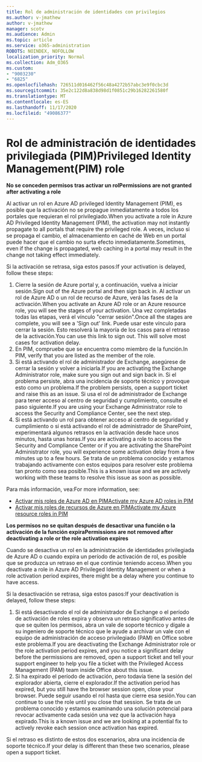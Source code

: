 ```yaml
---
title: Rol de administración de identidades con privilegios
ms.author: v-jmathew
author: v-jmathew
manager: scotv
ms.audience: Admin
ms.topic: article
ms.service: o365-administration
ROBOTS: NOINDEX, NOFOLLOW
localization_priority: Normal
ms.collection: Adm_O365
ms.custom:
- "9003230"
- "6825"
ms.openlocfilehash: 726511d016462f56c48a4272b57abc3e9f0cbc3d
ms.sourcegitcommit: 35e2c122d8a838d98d1f0851c29b16282261580f
ms.translationtype: MT
ms.contentlocale: es-ES
ms.lasthandoff: 11/17/2020
ms.locfileid: "49086377"
---
```

# <a name="privileged-identity-managementpim-role"></a><span data-ttu-id="961e9-102">Rol de administración de identidades privilegiada (PIM)</span><span class="sxs-lookup"><span data-stu-id="961e9-102">Privileged Identity Management(PIM) role</span></span>

<span data-ttu-id="961e9-103">**No se conceden permisos tras activar un rol**</span><span class="sxs-lookup"><span data-stu-id="961e9-103">**Permissions are not granted after activating a role**</span></span>

<span data-ttu-id="961e9-104">Al activar un rol en Azure AD privileged Identity Management (PIM), es posible que la activación no se propague inmediatamente a todos los portales que requieran el rol privilegiado.</span><span class="sxs-lookup"><span data-stu-id="961e9-104">When you activate a role in Azure AD Privileged Identity Management (PIM), the activation may not instantly propagate to all portals that require the privileged role.</span></span> <span data-ttu-id="961e9-105">A veces, incluso si se propaga el cambio, el almacenamiento en caché de Web en un portal puede hacer que el cambio no surta efecto inmediatamente.</span><span class="sxs-lookup"><span data-stu-id="961e9-105">Sometimes, even if the change is propagated, web caching in a portal may result in the change not taking effect immediately.</span></span>

<span data-ttu-id="961e9-106">Si la activación se retrasa, siga estos pasos:</span><span class="sxs-lookup"><span data-stu-id="961e9-106">If your activation is delayed, follow these steps:</span></span>

1. <span data-ttu-id="961e9-107">Cierre la sesión de Azure portal y, a continuación, vuelva a iniciar sesión.</span><span class="sxs-lookup"><span data-stu-id="961e9-107">Sign out of the Azure portal and then sign back in.</span></span> <span data-ttu-id="961e9-108">Al activar un rol de Azure AD o un rol de recurso de Azure, verá las fases de la activación.</span><span class="sxs-lookup"><span data-stu-id="961e9-108">When you activate an Azure AD role or an Azure resource role, you will see the stages of your activation.</span></span> <span data-ttu-id="961e9-109">Una vez completadas todas las etapas, verá el vínculo "cerrar sesión".</span><span class="sxs-lookup"><span data-stu-id="961e9-109">Once all the stages are complete, you will see a 'Sign out' link.</span></span> <span data-ttu-id="961e9-110">Puede usar este vínculo para cerrar la sesión. Esto resolverá la mayoría de los casos para el retraso de la activación.</span><span class="sxs-lookup"><span data-stu-id="961e9-110">You can use this link to sign out. This will solve most cases for activation delay.</span></span>
2. <span data-ttu-id="961e9-111">En PIM, compruebe que se encuentra como miembro de la función.</span><span class="sxs-lookup"><span data-stu-id="961e9-111">In PIM, verify that you are listed as the member of the role.</span></span>
3. <span data-ttu-id="961e9-112">Si está activando el rol de administrador de Exchange, asegúrese de cerrar la sesión y volver a iniciarla.</span><span class="sxs-lookup"><span data-stu-id="961e9-112">If you are activating the Exchange Administrator role, make sure you sign out and sign back in.</span></span> <span data-ttu-id="961e9-113">Si el problema persiste, abra una incidencia de soporte técnico y provoque esto como un problema.</span><span class="sxs-lookup"><span data-stu-id="961e9-113">If the problem persists, open a support ticket and raise this as an issue.</span></span> <span data-ttu-id="961e9-114">Si usa el rol de administrador de Exchange para tener acceso al centro de seguridad y cumplimiento, consulte el paso siguiente.</span><span class="sxs-lookup"><span data-stu-id="961e9-114">If you are using your Exchange Administrator role to access the Security and Compliance Center, see the next step.</span></span>
4. <span data-ttu-id="961e9-115">Si está activando un rol para obtener acceso al centro de seguridad y cumplimiento o si está activando el rol de administrador de SharePoint, experimentará algunos retrasos en la activación desde hace unos minutos, hasta unas horas.</span><span class="sxs-lookup"><span data-stu-id="961e9-115">If you are activating a role to access the Security and Compliance Center or if you are activating the SharePoint Administrator role, you will experience some activation delay from a few minutes up to a few hours.</span></span> <span data-ttu-id="961e9-116">Se trata de un problema conocido y estamos trabajando activamente con estos equipos para resolver este problema tan pronto como sea posible.</span><span class="sxs-lookup"><span data-stu-id="961e9-116">This is a known issue and we are actively working with these teams to resolve this issue as soon as possible.</span></span>

<span data-ttu-id="961e9-117">Para más información, vea:</span><span class="sxs-lookup"><span data-stu-id="961e9-117">For more information, see:</span></span>

- [<span data-ttu-id="961e9-118">Activar mis roles de Azure AD en PIM</span><span class="sxs-lookup"><span data-stu-id="961e9-118">Activate my Azure AD roles in PIM</span></span>](https://docs.microsoft.com/azure/active-directory/privileged-identity-management/pim-how-to-activate-role?WT.mc_id=Portal-Microsoft_Azure_Support "https://docs.microsoft.com/azure/active-directory/privileged-identity-management/pim-how-to-activate-role?wt.mc_id=portal-microsoft_azure_support")
- [<span data-ttu-id="961e9-119">Activar mis roles de recursos de Azure en PIM</span><span class="sxs-lookup"><span data-stu-id="961e9-119">Activate my Azure resource roles in PIM</span></span>](https://docs.microsoft.com/azure/active-directory/privileged-identity-management/pim-resource-roles-activate-your-roles?WT.mc_id=Portal-Microsoft_Azure_Support "https://docs.microsoft.com/azure/active-directory/privileged-identity-management/pim-resource-roles-activate-your-roles?wt.mc_id=portal-microsoft_azure_support")

<span data-ttu-id="961e9-120">**Los permisos no se quitan después de desactivar una función o la activación de la función expira**</span><span class="sxs-lookup"><span data-stu-id="961e9-120">**Permissions are not removed after deactivating a role or the role activation expires**</span></span>

<span data-ttu-id="961e9-121">Cuando se desactiva un rol en la administración de identidades privilegiada de Azure AD o cuando expira un período de activación de rol, es posible que se produzca un retraso en el que continúe teniendo acceso.</span><span class="sxs-lookup"><span data-stu-id="961e9-121">When you deactivate a role in Azure AD Privileged Identity Management or when a role activation period expires, there might be a delay where you continue to have access.</span></span>

<span data-ttu-id="961e9-122">Si la desactivación se retrasa, siga estos pasos:</span><span class="sxs-lookup"><span data-stu-id="961e9-122">If your deactivation is delayed, follow these steps:</span></span>

1. <span data-ttu-id="961e9-123">Si está desactivando el rol de administrador de Exchange o el período de activación de roles expira y observa un retraso significativo antes de que se quiten los permisos, abra un vale de soporte técnico y dígale a su ingeniero de soporte técnico que le ayude a archivar un vale con el equipo de administración de acceso privilegiado (PAM) en Office sobre este problema.</span><span class="sxs-lookup"><span data-stu-id="961e9-123">If you are deactivating the Exchange Administrator role or the role activation period expires, and you notice a significant delay before the permissions are removed, open a support ticket and tell your support engineer to help you file a ticket with the Privileged Access Management (PAM) team inside Office about this issue.</span></span>
2. <span data-ttu-id="961e9-124">Si ha expirado el período de activación, pero todavía tiene la sesión del explorador abierta, cierre el explorador.</span><span class="sxs-lookup"><span data-stu-id="961e9-124">If the activation period has expired, but you still have the browser session open, close your browser.</span></span> <span data-ttu-id="961e9-125">Puede seguir usando el rol hasta que cierre esa sesión.</span><span class="sxs-lookup"><span data-stu-id="961e9-125">You can continue to use the role until you close that session.</span></span> <span data-ttu-id="961e9-126">Se trata de un problema conocido y estamos examinando una solución potencial para revocar activamente cada sesión una vez que la activación haya expirado.</span><span class="sxs-lookup"><span data-stu-id="961e9-126">This is a known issue and we are looking at a potential fix to actively revoke each session once activation has expired.</span></span>

<span data-ttu-id="961e9-127">Si el retraso es distinto de estos dos escenarios, abra una incidencia de soporte técnico.</span><span class="sxs-lookup"><span data-stu-id="961e9-127">If your delay is different than these two scenarios, please open a support ticket.</span></span>
